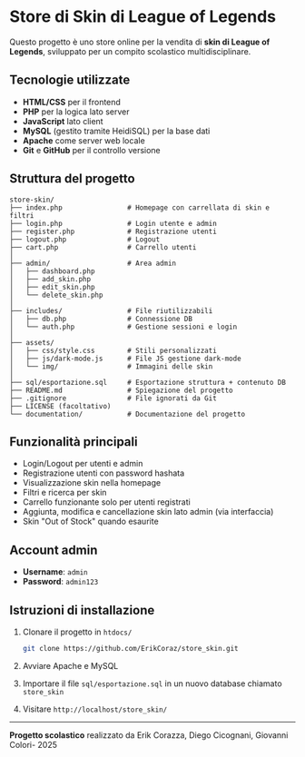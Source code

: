 # Store di Skin di League of Legends

Questo progetto è uno store online per la vendita di **skin di League of Legends**, sviluppato per un compito scolastico multidisciplinare.

## Tecnologie utilizzate

* **HTML/CSS** per il frontend
* **PHP** per la logica lato server
* **JavaScript** lato client
* **MySQL** (gestito tramite HeidiSQL) per la base dati
* **Apache** come server web locale
* **Git** e **GitHub** per il controllo versione

## Struttura del progetto

```
store-skin/
├── index.php                # Homepage con carrellata di skin e filtri
├── login.php                # Login utente e admin
├── register.php             # Registrazione utenti
├── logout.php               # Logout
├── cart.php                 # Carrello utenti
│
├── admin/                   # Area admin
│   ├── dashboard.php
│   ├── add_skin.php
│   ├── edit_skin.php
│   └── delete_skin.php
│
├── includes/                # File riutilizzabili
│   ├── db.php               # Connessione DB
│   └── auth.php             # Gestione sessioni e login
│
├── assets/
│   ├── css/style.css        # Stili personalizzati
│   ├── js/dark-mode.js      # File JS gestione dark-mode
│   └── img/                 # Immagini delle skin
│
├── sql/esportazione.sql     # Esportazione struttura + contenuto DB
├── README.md                # Spiegazione del progetto
├── .gitignore               # File ignorati da Git
├── LICENSE (facoltativo)
└── documentation/           # Documentazione del progetto
```

## Funzionalità principali

* Login/Logout per utenti e admin
* Registrazione utenti con password hashata
* Visualizzazione skin nella homepage
* Filtri e ricerca per skin
* Carrello funzionante solo per utenti registrati
* Aggiunta, modifica e cancellazione skin lato admin (via interfaccia)
* Skin "Out of Stock" quando esaurite

## Account admin

* **Username**: `admin`
* **Password**: `admin123`

## Istruzioni di installazione

1. Clonare il progetto in `htdocs/`

   ```bash
   git clone https://github.com/ErikCoraz/store_skin.git
   ```
2. Avviare Apache e MySQL
3. Importare il file `sql/esportazione.sql` in un nuovo database chiamato `store_skin`
4. Visitare `http://localhost/store_skin/`

---

**Progetto scolastico** realizzato da Erik Corazza, Diego Cicognani, Giovanni Colori- 2025
